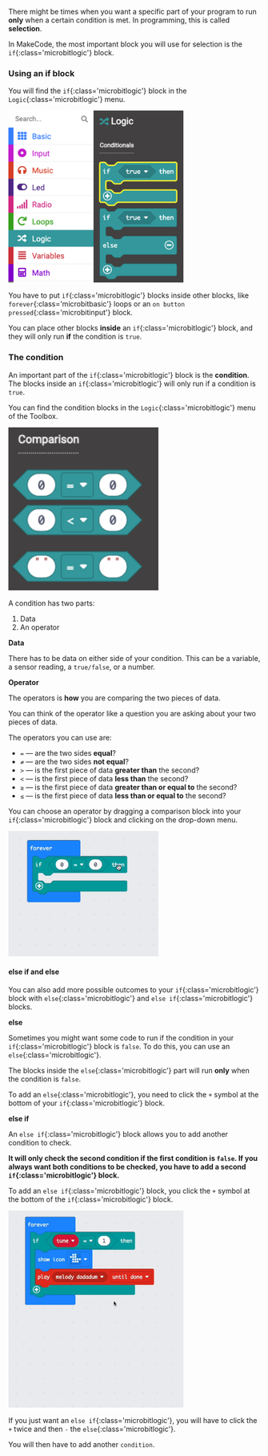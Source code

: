 There might be times when you want a specific part of your program to run **only** when a certain condition is met. In programming, this is called **selection**. 

In MakeCode, the most important block you will use for selection is the `if`{:class='microbitlogic'} block. 

### Using an if block

You will find the `if`{:class='microbitlogic'} block in the `Logic`{:class='microbitlogic'} menu. 

<img src="images/if-block-location.png" alt="The Logic menu with the `if` block highlighted." width="350"/>

You have to put `if`{:class='microbitlogic'} blocks inside other blocks, like `forever`{:class='microbitbasic'} loops or an `on button pressed`{:class='microbitinput'} block. 

You can place other blocks **inside** an `if`{:class='microbitlogic'} block, and they will only run **if** the condition is `true`.

### The condition

An important part of the `if`{:class='microbitlogic'} block is the **condition**. The blocks inside an `if`{:class='microbitlogic'} will only run if a condition is `true`. 

You can find the condition blocks in the `Logic`{:class='microbitlogic'} menu of the Toolbox.

<img src="images/comparison-blocks.png" alt="The Comparison section of the Logic menu, with three blocks showing: 0 = 0, 0 > 0, and a string comparison block." width="300"/>

A condition has two parts:
1. Data
2. An operator

**Data**

There has to be data on either side of your condition. This can be a variable, a sensor reading, a `true/false`, or a number.

**Operator**

The operators is **how** you are comparing the two pieces of data.

You can think of the operator like a question you are asking about your two pieces of data. 

The operators you can use are:
+ `=` — are the two sides **equal**?
+ `≠` — are the two sides **not equal**?
+ `>` — is the first piece of data **greater than** the second?
+ `<` — is the first piece of data **less than** the second?
+ `≥` — is the first piece of data **greater than or equal to** the second? 
+ `≤` — is the first piece of data **less than or equal to** the second?

You can choose an operator by dragging a comparison block into your `if`{:class='microbitlogic'} block and clicking on the drop-down menu.

<img src="images/changing-operator.gif" alt="A demonstration of using the drop-down menu on a comparison block to change the operator." width="300"/>

#### else if and else

You can also add more possible outcomes to your `if`{:class='microbitlogic'} block with `else`{:class='microbitlogic'} and `else if`{:class='microbitlogic'} blocks.

**else**

Sometimes you might want some code to run if the condition in your `if`{:class='microbitlogic'} block is `false`. To do this, you can use an `else`{:class='microbitlogic'}. 

The blocks inside the `else`{:class='microbitlogic'} part will run **only** when the condition is `false`. 

To add an `else`{:class='microbitlogic'}, you need to click the `+` symbol at the bottom of your `if`{:class='microbitlogic'} block.

**else if** 

An `else if`{:class='microbitlogic'} block allows you to add another condition to check. 

**It will only check the second condition if the first condition is `false`. If you always want both conditions to be checked, you have to add a second `if`{:class='microbitlogic'} block.**

To add an `else if`{:class='microbitlogic'} block, you click the `+` symbol at the bottom of the `if`{:class='microbitlogic'} block. 

<img src="images/elseif-blocks.gif" alt="An animation showing the + symbol being used to add three 'else if' sections. Finally, the 'else' is removed from the end by clicking the '-' symbol next to it." width="350"/>

If you just want an `else if`{:class='microbitlogic'}, you will have to click the `+` twice and then `-` the `else`{:class='microbitlogic'}.

You will then have to add another `condition`.
